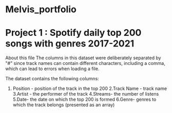 # Melvis_portfolio

# Project 1 : Spotify daily top 200 songs with genres 2017-2021
About this file
The columns in this dataset were deliberately separated by "#" since track names can contain different characters, including a comma, which can lead to errors when loading a file.

The dataset contains the following columns:
1. Position - position of the track in the top 200
2.Track Name - track name
3.Artist - the performer of the track
4.Streams- the number of listens
5.Date- the date on which the top 200 is formed
6.Genre- genres to which the track belongs (presented as an array)
